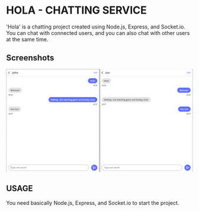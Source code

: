 # HOLA - CHATTING SERVICE
'Hola' is a chatting project created using Node.js, Express, and Socket&#46;io. You  can chat with connected users, and you can also chat with other users at the same time.

Screenshots
-----------
<img src="https://raw.githubusercontent.com/ypjun100/Hola/master/public/images_guide/guide_img1.PNG">




## USAGE
You need basically Node.js, Express, and Socket&#46;io to start the project.